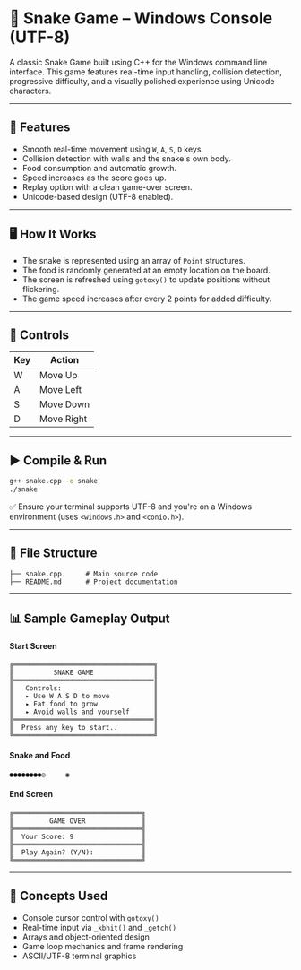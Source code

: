 # 🐍 Snake Game – Windows Console (UTF-8)

A classic Snake Game built using C++ for the Windows command line interface. This game features real-time input handling, collision detection, progressive difficulty, and a visually polished experience using Unicode characters.

---

## 🔧 Features

- Smooth real-time movement using `W`, `A`, `S`, `D` keys.  
- Collision detection with walls and the snake's own body.  
- Food consumption and automatic growth.  
- Speed increases as the score goes up.  
- Replay option with a clean game-over screen.  
- Unicode-based design (UTF-8 enabled).  

---

## 🖥️ How It Works

- The snake is represented using an array of `Point` structures.  
- The food is randomly generated at an empty location on the board.  
- The screen is refreshed using `gotoxy()` to update positions without flickering.  
- The game speed increases after every 2 points for added difficulty.  

---

## 🧱 Controls

| Key | Action        |
|-----|---------------|
| W   | Move Up       |
| A   | Move Left     |
| S   | Move Down     |
| D   | Move Right    |

---

## ▶️ Compile & Run

```bash
g++ snake.cpp -o snake
./snake
```

✅ Ensure your terminal supports UTF-8 and you're on a Windows environment (uses `<windows.h>` and `<conio.h>`).

---

## 📂 File Structure

```
├── snake.cpp      # Main source code
├── README.md      # Project documentation
```

---

## 📊 Sample Gameplay Output

#### Start Screen
```
╔═══════════════════════════════════╗
║          SNAKE GAME               ║
║═══════════════════════════════════║
║   Controls:                       ║
║   ▸ Use W A S D to move           ║
║   ▸ Eat food to grow              ║
║   ▸ Avoid walls and yourself      ║
║═══════════════════════════════════║
║  Press any key to start..         ║
╚═══════════════════════════════════╝

```
#### Snake and Food
```
●●●●●●●●◎     ◉
```
#### End Screen
```
╔════════════════════════════════╗
║         GAME OVER              ║
╠════════════════════════════════╣
║  Your Score: 9                 ║
╠════════════════════════════════╣
║  Play Again? (Y/N):            ║
╚════════════════════════════════╝
```
---

## 🧠 Concepts Used

- Console cursor control with `gotoxy()`  
- Real-time input via `_kbhit()` and `_getch()`  
- Arrays and object-oriented design  
- Game loop mechanics and frame rendering  
- ASCII/UTF-8 terminal graphics  
